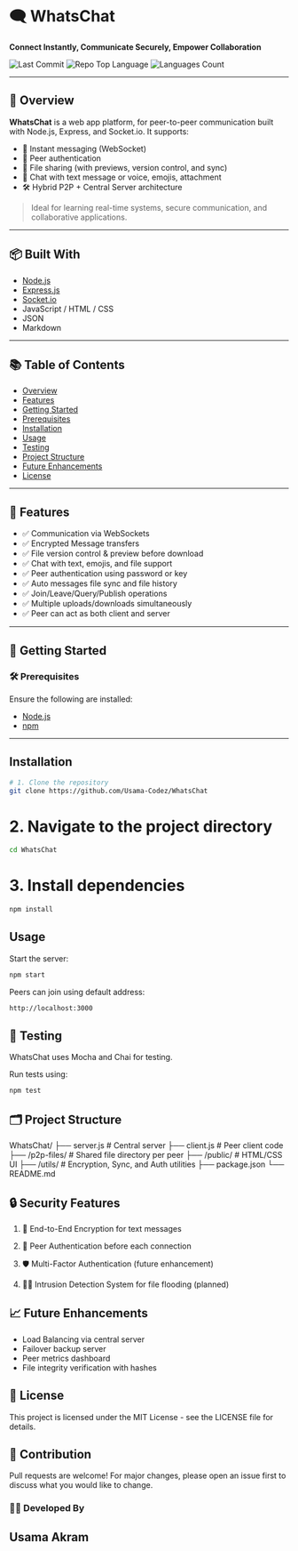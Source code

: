 # 🗨️ WhatsChat
**Connect Instantly, Communicate Securely, Empower Collaboration**

![Last Commit](https://img.shields.io/github/last-commit/Usama-Codez/WhatsChat)
![Repo Top Language](https://img.shields.io/github/languages/top/Usama-Codez/WhatsChat)
![Languages Count](https://img.shields.io/github/languages/count/Usama-Codez/WhatsChat)

---

## 🚀 Overview
**WhatsChat** is a web app platform, for peer-to-peer communication built with Node.js, Express, and Socket.io. It supports:

- 🔄 Instant messaging (WebSocket)
- 🔐 Peer authentication
- 🧩 File sharing (with previews, version control, and sync)
- 💬 Chat with text message or voice, emojis, attachment
- 🛠️ Hybrid P2P + Central Server architecture

> Ideal for learning real-time systems, secure communication, and collaborative applications.

---

## 📦 Built With

- [Node.js](https://nodejs.org/)
- [Express.js](https://expressjs.com/)
- [Socket.io](https://socket.io/)
- JavaScript / HTML / CSS
- JSON
- Markdown

---

## 📚 Table of Contents

- [Overview](#-overview)
- [Features](#-features)
- [Getting Started](#-getting-started)
- [Prerequisites](#-prerequisites)
- [Installation](#-installation)
- [Usage](#-usage)
- [Testing](#-testing)
- [Project Structure](#-project-structure)
- [Future Enhancements](#-future-enhancements)
- [License](#-license)

---

## 🔧 Features

- ✅ Communication via WebSockets
- ✅ Encrypted Message transfers
- ✅ File version control & preview before download
- ✅ Chat with text, emojis, and file support
- ✅ Peer authentication using password or key
- ✅ Auto messages file sync and file history
- ✅ Join/Leave/Query/Publish operations
- ✅ Multiple uploads/downloads simultaneously
- ✅ Peer can act as both client and server

---

## 🚀 Getting Started

### 🛠 Prerequisites

Ensure the following are installed:

- [Node.js](https://nodejs.org/)
- [npm](https://www.npmjs.com/)

---

## Installation

```bash
# 1. Clone the repository
git clone https://github.com/Usama-Codez/WhatsChat
```
# 2. Navigate to the project directory
```bash
cd WhatsChat
```
# 3. Install dependencies
```bash
npm install
```

## Usage
Start the server:
```bash
npm start
```

Peers can join using default address:
```bash
http://localhost:3000
```

## 🧪 Testing
WhatsChat uses Mocha and Chai for testing.

Run tests using:
```bash
npm test
```

## 🗂️ Project Structure
WhatsChat/
├── server.js           # Central server
├── client.js           # Peer client code
├── /p2p-files/         # Shared file directory per peer
├── /public/            # HTML/CSS UI
├── /utils/             # Encryption, Sync, and Auth utilities
├── package.json
└── README.md

## 🔒 Security Features
1. 🔐 End-to-End Encryption for text messages

2. 🔑 Peer Authentication before each connection

3. 🛡️ Multi-Factor Authentication (future enhancement)

4. 🕵️‍♂️ Intrusion Detection System for file flooding (planned)

## 📈 Future Enhancements
- Load Balancing via central server
- Failover backup server
- Peer metrics dashboard
- File integrity verification with hashes

## 📜 License
This project is licensed under the MIT License - see the LICENSE file for details.

## 🤝 Contribution
Pull requests are welcome! For major changes, please open an issue first to discuss what you would like to change.

### 🙋‍♂️ Developed By
Usama Akram
---

